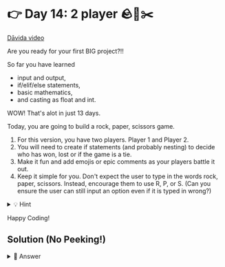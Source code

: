 # 👉 Day 14: 2 player 🪨📄✂️

<a href="https://www.youtube.com/watch?v=5YP8QIpR1SQ
" target="_blank">Dāvida video</a> 

Are you ready for your first BIG project?!!

So far you have learned

- input and output,
- if/elif/else statements,
- basic mathematics,
- and casting as float and int.

WOW! That's alot in just 13 days.

Today, you are going to build a rock, paper, scissors game.


1. For this version, you have two players. Player 1 and Player 2.
2. You will need to create if statements (and probably nesting) to decide who has won, lost or if the game is a tie.
3. Make it fun and add emojis or epic comments as your players battle it out.
4. Keep it simple for you. Don't expect the user to type in the words rock, paper, scissors. Instead, encourage them to use R, P, or S. (Can you ensure the user can still input an option even if it is typed in wrong?)

<details>
<summary>💡 Hint</summary>

Don't forget to restate the full question. `player_1 ==`. Just like you did in previous days when using logical conditions.



</details>

Happy Coding!

## Solution (No Peeking!)

<details>
<summary>👀 Answer</summary>

```python 
print("E P I C    🪨  📄 ✂️    B A T T L E ")
print()
print("Select your move (R, P or S)")
print()

player1Move = input("Player 1 > ")
print()
player2Move = input("Player 2 > ")
print()

if player1Move=="R":
  if player2Move=="R":
    print("You both picked Rock, draw!")
  elif player2Move=="S":
    print("Player1 smashed Player2's Scissors into dust with their Rock!")
  elif player2Move=="P":
    print("Player1's Rock is smothered by Player2's Paper!")
  else:
    print("Invalid Move Player 2!")
elif player1Move=="P":
  if player2Move=="R":
    print("Player2's Rock is smothered by Player1's Paper!")
  elif player2Move=="S":
    print("Player1's Paper is cut into tiny pieces by Player2's Scissors!")
  elif player2Move=="P":
    print("Two bits of paper flap at each other. Dissapointing. Draw.")
  else:
    print("Invalid Move Player 2!")
elif player1Move=="S":
  if player2Move=="R":
    print("Player 2's Rock makes metal-dust out of Player1's Scissors")
  elif player2Move=="S":
    print("Ka-Shing! Scissors bounce off each other like a dodgy sword fight! Draw.")
  elif player2Move=="P":
    print("Player1's Scissors make confetti out of Player2's paper!")
  else:
    print("Invalid Move Player 2!")
else:
  print("Invalid Move Player 1!")
```

</details>